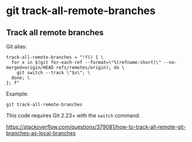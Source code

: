 # git track-all-remote-branches

## Track all remote branches

Git alias:

```git
track-all-remote-branches = "!f() { \
  for x in $(git for-each-ref --format=\"%(refname:short)\" --no-merged=origin/HEAD refs/remotes/origin); do \
    git switch --track \"$x\"; \
  done; \
}; f"
```

Example:

```shell
git track-all-remote-branches
```

This code requires Git 2.23+ with the `switch` command.

https://stackoverflow.com/questions/379081/how-to-track-all-remote-git-branches-as-local-branches
